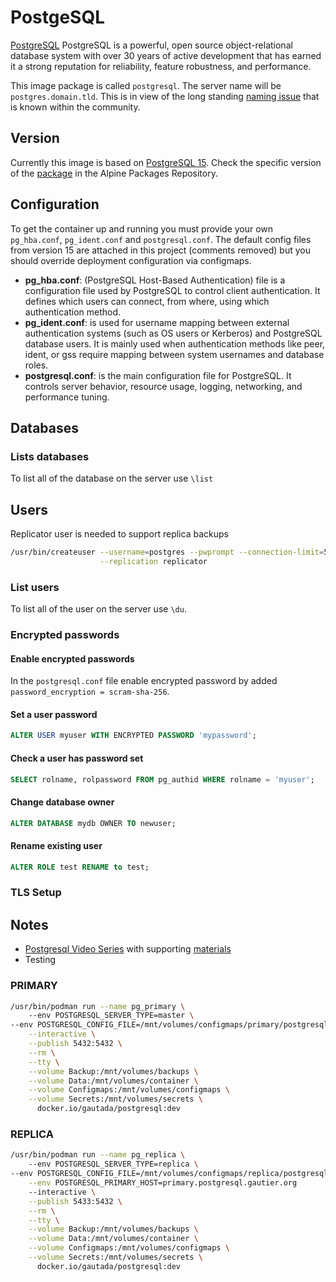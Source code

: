 # PostgeSQL

[PostgreSQL](https://www.postgresql.org) PostgreSQL is a powerful, open
source object-relational database system with over 30 years of active
development that has earned it a strong reputation for reliability,
feature robustness, and performance.

This image package is called `postgresql`. The server name will be
`postgres.domain.tld`.  This is in view of the long standing
[naming issue](https://wiki.postgresql.org/wiki/Postgres) that is known
within the community.

## Version

Currently this image is based on
[PostgreSQL 15](https://www.postgresql.org/docs/15/index.html). Check
the specific version of the [package](https://pkgs.alpinelinux.org/packages?name=postgresql15&branch=v3.21&repo=community&arch=aarch64&origin=&flagged=&maintainer=)
in the Alpine Packages Repository.

## Configuration

To get the container up and running you must provide your own `pg_hba.conf`,
`pg_ident.conf` and `postgresql.conf`.  The default config files from
version 15 are attached in this project (comments removed) but you should
override deployment configuration via configmaps.

- **pg_hba.conf**:  (PostgreSQL Host-Based Authentication) file is a
configuration file used by PostgreSQL to control client authentication.
It defines which users can connect, from where, using which authentication
method.
- **pg_ident.conf**: is used for username mapping
between external authentication systems (such as OS users or Kerberos) and
PostgreSQL database users. It is mainly used when authentication methods like
peer, ident, or gss require mapping between system usernames and database
roles.
- **postgresql.conf**: is the main configuration file for PostgreSQL. It
controls server behavior, resource usage, logging, networking,
and performance tuning.

## Databases

### Lists databases

To list all of the database on the server use `\list`

## Users

Replicator user is needed to support replica backups

```sh
/usr/bin/createuser --username=postgres --pwprompt --connection-limit=5 \
                    --replication replicator
```

### List users

To list all of the user on the server use `\du`.

### Encrypted passwords

#### Enable encrypted passwords

In the `postgresql.conf` file enable encrypted password by added
`password_encryption = scram-sha-256`.

#### Set a user password

```sql
ALTER USER myuser WITH ENCRYPTED PASSWORD 'mypassword';
```

#### Check a user has password set

```sql
SELECT rolname, rolpassword FROM pg_authid WHERE rolname = 'myuser';
```

#### Change database owner

```sql
ALTER DATABASE mydb OWNER TO newuser;
```

#### Rename existing user

```sql
ALTER ROLE test RENAME to test;
```

### TLS Setup

## Notes

- [Postgresql Video Series](https://www.youtube.com/playlist?list=PLHq1uqvAteVsnMSMVp-Tcb0MSBVKQ7GLg)
with supporting [materials](https://github.com/marcel-dempers/docker-development-youtube-series)
- Testing

### PRIMARY

```sh
/usr/bin/podman run --name pg_primary \ 
    --env POSTGRESQL_SERVER_TYPE=master \
--env POSTGRESQL_CONFIG_FILE=/mnt/volumes/configmaps/primary/postgresql.conf \
    --interactive \
    --publish 5432:5432 \
    --rm \
    --tty \
    --volume Backup:/mnt/volumes/backups \
    --volume Data:/mnt/volumes/container \
    --volume Configmaps:/mnt/volumes/configmaps \
    --volume Secrets:/mnt/volumes/secrets \
      docker.io/gautada/postgresql:dev 
```

### REPLICA

```sh
/usr/bin/podman run --name pg_replica \ 
    --env POSTGRESQL_SERVER_TYPE=replica \
--env POSTGRESQL_CONFIG_FILE=/mnt/volumes/configmaps/replica/postgresql.conf \
    --env POSTGRESQL_PRIMARY_HOST=primary.postgresql.gautier.org
    --interactive \
    --publish 5433:5432 \
    --rm \
    --tty \
    --volume Backup:/mnt/volumes/backups \
    --volume Data:/mnt/volumes/container \
    --volume Configmaps:/mnt/volumes/configmaps \
    --volume Secrets:/mnt/volumes/secrets \
      docker.io/gautada/postgresql:dev 
```
